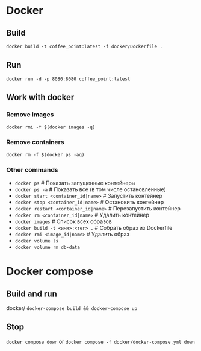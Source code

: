 # Docker
## Build
`docker build -t coffee_point:latest -f docker/Dockerfile .`
## Run
`docker run -d -p 8080:8080 coffee_point:latest`
## Work with docker
### Remove images
`docker rmi -f $(docker images -q)`
### Remove containers
`docker rm -f $(docker ps -aq)`
### Other commands
* `docker ps`                              # Показать запущенные контейнеры
* `docker ps -a`                           # Показать все (в том числе остановленные)
* `docker start <container_id|name>`      # Запустить контейнер
* `docker stop <container_id|name>`       # Остановить контейнер
* `docker restart <container_id|name>`    # Перезапустить контейнер
* `docker rm <container_id|name>`         # Удалить контейнер
* `docker images`                          # Список всех образов 
* `docker build -t <имя>:<тег> .`         # Собрать образ из Dockerfile 
* `docker rmi <image_id|name>`            # Удалить образ
* `docker volume ls`
* `docker volume rm db-data`

# Docker compose
## Build and run
docker/
`docker-compose build && docker-compose up`

## Stop
`docker compose down`
or
`docker compose -f docker/docker-compose.yml down`